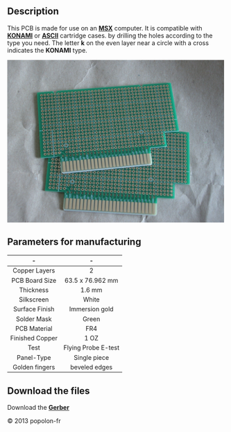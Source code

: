 ﻿## Description

This PCB is made for use on an [**MSX**](https://en.wikipedia.org/wiki/MSX_BASIC) computer. It is compatible with [**KONAMI**](https://en.wikipedia.org/wiki/Konami) or [**ASCII**](https://fr.wikipedia.org/wiki/ASCII_(entreprise)) cartridge cases. by drilling the holes according to the type you need. The letter **k** on the even layer near a circle with a cross indicates the **KONAMI** type.


<img src="Pictures/PCB1.JPG" width="500px"/>


## Parameters for manufacturing

|         -          |            -            |
|:------------------:|:-----------------------:|
|   Copper Layers    |   2                     |
|   PCB Board Size   |   63.5 x 76.962 mm      |
|   Thickness        |   1.6 mm                |
|   Silkscreen       |   White                 |
|   Surface Finish   |   Immersion gold        |
|   Solder Mask      |   Green                 |
|   PCB Material     |   FR4                   |
|   Finished Copper  |   1 OZ                  |
|   Test             |   Flying Probe E-test   |
|   Panel-Type       |   Single piece          |
|   Golden fingers   |   beveled edges         |

## Download the files

Download the [**Gerber**](https://github.com/popolonfr/Prototyping-PCB/archive/refs/heads/main.zip)

&copy; 2013 popolon-fr

